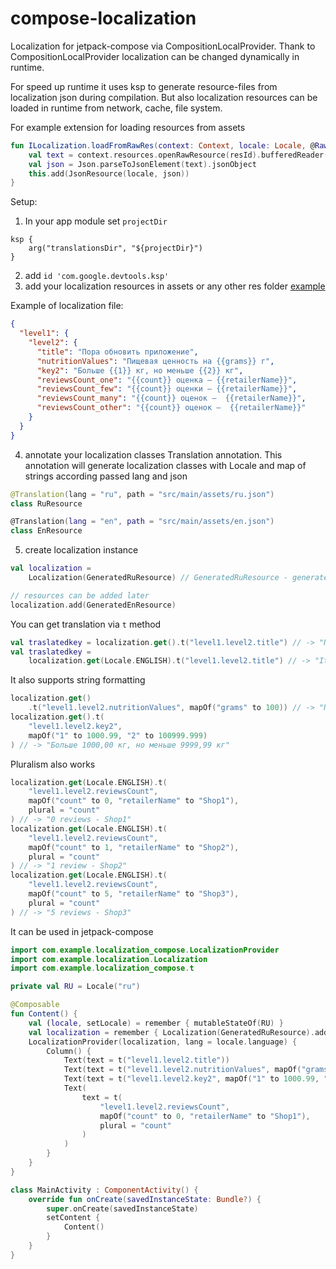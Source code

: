 # compose-localization

Localization for jetpack-compose via CompositionLocalProvider. Thank to CompositionLocalProvider
localization can be changed dynamically in runtime.

For speed up runtime it uses ksp to generate resource-files from localization json during
compilation. But also localization resources can be loaded in runtime from network, cache, file
system.

For example extension for loading resources from assets

```kotlin
fun ILocalization.loadFromRawRes(context: Context, locale: Locale, @RawRes resId: Int) {
    val text = context.resources.openRawResource(resId).bufferedReader().use { it.readText() }
    val json = Json.parseToJsonElement(text).jsonObject
    this.add(JsonResource(locale, json))
}
```

Setup:

1. In your app module set `projectDir`

```
ksp {
    arg("translationsDir", "${projectDir}")
}
```

2. add `id 'com.google.devtools.ksp'`
3. add your localization resources in assets or any other res
   folder [example](https://github.com/Augustach/compose-localization/blob/master/app/src/main/assets/ru.json)

Example of localization file:

```json
{
  "level1": {
    "level2": {
      "title": "Пора обновить приложение",
      "nutritionValues": "Пищевая ценность на {{grams}} г",
      "key2": "Больше {{1}} кг, но меньше {{2}} кг",
      "reviewsCount_one": "{{count}} оценка — {{retailerName}}",
      "reviewsCount_few": "{{count}} оценки — {{retailerName}}",
      "reviewsCount_many": "{{count}} оценок —  {{retailerName}}",
      "reviewsCount_other": "{{count}} оценок —  {{retailerName}}"
    }
  }
}
```

4. annotate your localization classes Translation annotation. This annotation will generate
   localization classes with Locale and map of strings according passed lang and json

```kotlin
@Translation(lang = "ru", path = "src/main/assets/ru.json")
class RuResource

@Translation(lang = "en", path = "src/main/assets/en.json")
class EnResource
```

5. create localization instance

```kotlin
val localization =
    Localization(GeneratedRuResource) // GeneratedRuResource - generated class by @Translation

// resources can be added later
localization.add(GeneratedEnResource)
```

You can get translation via `t` method

```kotlin
val traslatedkey = localization.get().t("level1.level2.title") // -> "Пора обновить приложение"
val traslatedkey =
    localization.get(Locale.ENGLISH).t("level1.level2.title") // -> "It is time to update the app"
```

It also supports string formatting

```kotlin
localization.get()
    .t("level1.level2.nutritionValues", mapOf("grams" to 100)) // -> "Пищевая ценность на 100 г"
localization.get().t(
    "level1.level2.key2",
    mapOf("1" to 1000.99, "2" to 100999.999)
) // -> "Больше 1000,00 кг, но меньше 9999,99 кг"
```

Pluralism also works

```kotlin
localization.get(Locale.ENGLISH).t(
    "level1.level2.reviewsCount",
    mapOf("count" to 0, "retailerName" to "Shop1"),
    plural = "count"
) // -> "0 reviews - Shop1"
localization.get(Locale.ENGLISH).t(
    "level1.level2.reviewsCount",
    mapOf("count" to 1, "retailerName" to "Shop2"),
    plural = "count"
) // -> "1 review - Shop2"
localization.get(Locale.ENGLISH).t(
    "level1.level2.reviewsCount",
    mapOf("count" to 5, "retailerName" to "Shop3"),
    plural = "count"
) // -> "5 reviews - Shop3"
```

It can be used in jetpack-compose

```kotlin
import com.example.localization_compose.LocalizationProvider
import com.example.localization.Localization
import com.example.localization_compose.t

private val RU = Locale("ru")

@Composable
fun Content() {
    val (locale, setLocale) = remember { mutableStateOf(RU) }
    val localization = remember { Localization(GeneratedRuResource).add(GeneratedEnResource) }
    LocalizationProvider(localization, lang = locale.language) {
        Column() {
            Text(text = t("level1.level2.title"))
            Text(text = t("level1.level2.nutritionValues", mapOf("grams" to 100)))
            Text(text = t("level1.level2.key2", mapOf("1" to 1000.99, "2" to 100999.999)))
            Text(
                text = t(
                    "level1.level2.reviewsCount",
                    mapOf("count" to 0, "retailerName" to "Shop1"),
                    plural = "count"
                )
            )
        }
    }
}

class MainActivity : ComponentActivity() {
    override fun onCreate(savedInstanceState: Bundle?) {
        super.onCreate(savedInstanceState)
        setContent {
            Content()
        }
    }
}
```
